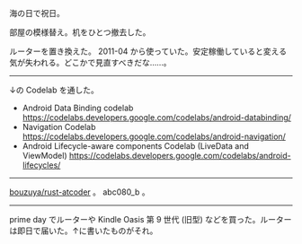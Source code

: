 海の日で祝日。

部屋の模様替え。机をひとつ撤去した。

ルーターを置き換えた。 2011-04 から使っていた。安定稼働していると変える気が失われる。どこかで見直すべきだな……。

---

↓の Codelab を通した。

- Android Data Binding codelab https://codelabs.developers.google.com/codelabs/android-databinding/
- Navigation Codelab https://codelabs.developers.google.com/codelabs/android-navigation/
- Android Lifecycle-aware components Codelab (LiveData and ViewModel) https://codelabs.developers.google.com/codelabs/android-lifecycles/

---

[bouzuya/rust-atcoder][] 。 abc080_b 。

---

prime day でルーターや Kindle Oasis 第 9 世代 (旧型) などを買った。ルーターは即日で届いた。↑に書いたものがそれ。

[bouzuya/rust-atcoder]: https://github.com/bouzuya/rust-atcoder
